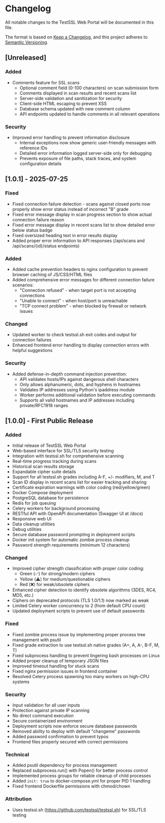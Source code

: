 # Changelog

All notable changes to the TestSSL Web Portal will be documented in this file.

The format is based on [Keep a Changelog](https://keepachangelog.com/en/1.0.0/),
and this project adheres to [Semantic Versioning](https://semver.org/spec/v2.0.0.html).

## [Unreleased]

### Added
- Comments feature for SSL scans
  - Optional comment field (0-100 characters) on scan submission form
  - Comments displayed in scan results and recent scans list
  - Server-side validation and sanitization for security
  - Client-side HTML escaping to prevent XSS
  - Database schema updated with new comment column
  - API endpoints updated to handle comments in all relevant operations

### Security
- Improved error handling to prevent information disclosure
  - Internal exceptions now show generic user-friendly messages with reference IDs
  - Detailed error information logged server-side only for debugging
  - Prevents exposure of file paths, stack traces, and system configuration details

## [1.0.1] - 2025-07-25

### Fixed
- Fixed connection failure detection - scans against closed ports now properly show error status instead of incorrect "B" grade
- Fixed error message display in scan progress section to show actual connection failure reason
- Fixed error message display in recent scans list to show detailed error below status badge
- Fixed oversized heading text in error results display
- Added proper error information to API responses (/api/scans and /api/scans/{id}/status endpoints)

### Added
- Added cache prevention headers to nginx configuration to prevent browser caching of JS/CSS/HTML files
- Added comprehensive error messages for different connection failure scenarios:
  - "Connection refused" - when target port is not accepting connections
  - "Unable to connect" - when host/port is unreachable
  - "TCP connect problem" - when blocked by firewall or network issues

### Changed
- Updated worker to check testssl.sh exit codes and output for connection failures
- Enhanced frontend error handling to display connection errors with helpful suggestions

### Security
- Added defense-in-depth command injection prevention:
  - API validates hosts/IPs against dangerous shell characters
  - Only allows alphanumeric, dots, and hyphens in hostnames
  - Validates IP addresses using Python's ipaddress module
  - Worker performs additional validation before executing commands
  - Supports all valid hostnames and IP addresses including private/RFC1918 ranges

## [1.0.0] - First Public Release

### Added
- Initial release of TestSSL Web Portal
- Web-based interface for SSL/TLS security testing
- Integration with testssl.sh for comprehensive scanning
- Real-time progress tracking during scans
- Historical scan results storage
- Expandable cipher suite details
- Support for all testssl.sh grades including A-F, +/- modifiers, M, and T
- Scan ID display in recent scans list for easier tracking and sharing
- Certificate expiration warnings with color coding (red/yellow/green)
- Docker Compose deployment
- PostgreSQL database for persistence
- Redis for job queuing
- Celery workers for background processing
- RESTful API with OpenAPI documentation (Swagger UI at /docs)
- Responsive web UI
- Data cleanup utilities
- Debug utilities
- Secure database password prompting in deployment scripts
- Docker init system for automatic zombie process cleanup
- Password strength requirements (minimum 12 characters)

### Changed
- Improved cipher strength classification with proper color coding:
  - Green (✅) for strong/modern ciphers
  - Yellow (⚠️) for medium/questionable ciphers
  - Red (❌) for weak/obsolete ciphers
- Enhanced cipher detection to identify obsolete algorithms (3DES, RC4, MD5, etc.)
- Ciphers on deprecated protocols (TLS 1.0/1.1) now marked as weak
- Limited Celery worker concurrency to 2 (from default CPU count)
- Updated deployment scripts to prevent use of default passwords

### Fixed
- Fixed zombie process issue by implementing proper process tree management with psutil
- Fixed grade extraction to use testssl.sh native grades (A+, A, A-, B-F, M, T)
- Fixed subprocess handling to prevent lingering bash processes on Linux
- Added proper cleanup of temporary JSON files
- Improved timeout handling for stuck scans
- Fixed nginx permission issues in frontend container
- Resolved Celery process spawning too many workers on high-CPU systems

### Security
- Input validation for all user inputs
- Protection against private IP scanning
- No direct command execution
- Secure containerized environment
- Deployment scripts now enforce secure database passwords
- Removed ability to deploy with default "changeme" passwords
- Added password confirmation to prevent typos
- Frontend files properly secured with correct permissions

### Technical
- Added psutil dependency for process management
- Replaced subprocess.run() with Popen() for better process control
- Implemented process groups for reliable cleanup of child processes
- Added `init: true` to docker-compose.yml for proper PID 1 handling
- Fixed frontend Dockerfile permissions with chmod/chown

### Attribution
- Uses testssl.sh (https://github.com/testssl/testssl.sh) for SSL/TLS testing